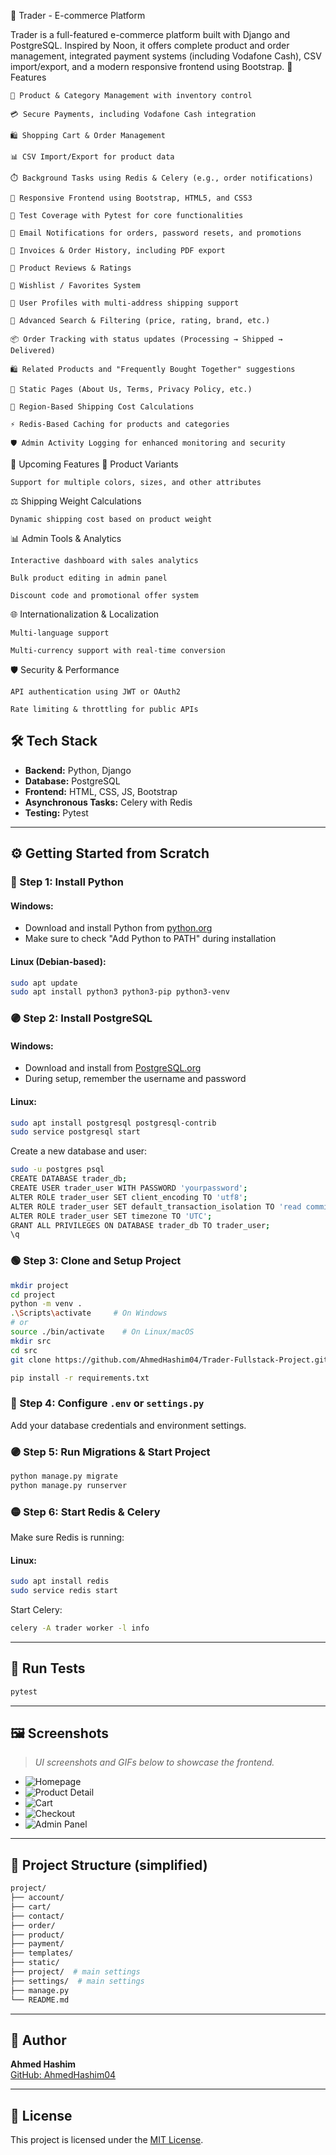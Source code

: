 
🛒 Trader - E-commerce Platform

Trader is a full-featured e-commerce platform built with Django and PostgreSQL. Inspired by Noon, it offers complete product and order management, integrated payment systems (including Vodafone Cash), CSV import/export, and a modern responsive frontend using Bootstrap.
🚀 Features

    🧾 Product & Category Management with inventory control

    💳 Secure Payments, including Vodafone Cash integration

    🛍️ Shopping Cart & Order Management

    📊 CSV Import/Export for product data

    ⏱️ Background Tasks using Redis & Celery (e.g., order notifications)

    🎨 Responsive Frontend using Bootstrap, HTML5, and CSS3

    🧪 Test Coverage with Pytest for core functionalities

    💌 Email Notifications for orders, password resets, and promotions

    🧾 Invoices & Order History, including PDF export

    💬 Product Reviews & Ratings

    💚 Wishlist / Favorites System

    👥 User Profiles with multi-address shipping support

    🔎 Advanced Search & Filtering (price, rating, brand, etc.)

    📦 Order Tracking with status updates (Processing → Shipped → Delivered)

    🛍️ Related Products and "Frequently Bought Together" suggestions

    📄 Static Pages (About Us, Terms, Privacy Policy, etc.)

    🚚 Region-Based Shipping Cost Calculations

    ⚡ Redis-Based Caching for products and categories

    🛡️ Admin Activity Logging for enhanced monitoring and security

🚧 Upcoming Features
🧵 Product Variants

    Support for multiple colors, sizes, and other attributes

⚖️ Shipping Weight Calculations

    Dynamic shipping cost based on product weight

📊 Admin Tools & Analytics

    Interactive dashboard with sales analytics

    Bulk product editing in admin panel

    Discount code and promotional offer system

🌐 Internationalization & Localization

    Multi-language support

    Multi-currency support with real-time conversion

🛡️ Security & Performance

    API authentication using JWT or OAuth2

    Rate limiting & throttling for public APIs

## 🛠️ Tech Stack

- **Backend:** Python, Django
- **Database:** PostgreSQL
- **Frontend:** HTML, CSS, JS, Bootstrap
- **Asynchronous Tasks:** Celery with Redis
- **Testing:** Pytest

---

## ⚙️ Getting Started from Scratch

### 🔵 Step 1: Install Python

#### Windows:
- Download and install Python from [python.org](https://www.python.org/downloads/)
- Make sure to check "Add Python to PATH" during installation

#### Linux (Debian-based):
```bash
sudo apt update
sudo apt install python3 python3-pip python3-venv
```

### 🟣 Step 2: Install PostgreSQL

#### Windows:
- Download and install from [PostgreSQL.org](https://www.postgresql.org/download/windows/)
- During setup, remember the username and password

#### Linux:
```bash
sudo apt install postgresql postgresql-contrib
sudo service postgresql start
```

Create a new database and user:
```bash
sudo -u postgres psql
CREATE DATABASE trader_db;
CREATE USER trader_user WITH PASSWORD 'yourpassword';
ALTER ROLE trader_user SET client_encoding TO 'utf8';
ALTER ROLE trader_user SET default_transaction_isolation TO 'read committed';
ALTER ROLE trader_user SET timezone TO 'UTC';
GRANT ALL PRIVILEGES ON DATABASE trader_db TO trader_user;
\q
```

### 🟢 Step 3: Clone and Setup Project

```bash
mkdir project
cd project
python -m venv .
.\Scripts\activate     # On Windows
# or
source ./bin/activate    # On Linux/macOS
mkdir src
cd src
git clone https://github.com/AhmedHashim04/Trader-Fullstack-Project.git .

pip install -r requirements.txt
```

### 🔵 Step 4: Configure `.env` or `settings.py`
Add your database credentials and environment settings.

### 🟣 Step 5: Run Migrations & Start Project

```bash
python manage.py migrate
python manage.py runserver
```

### 🟡 Step 6: Start Redis & Celery

Make sure Redis is running:

#### Linux:
```bash
sudo apt install redis
sudo service redis start
```

Start Celery:
```bash
celery -A trader worker -l info
```

---

## 🧪 Run Tests

```bash
pytest
```

---

## 🖼️ Screenshots

> _UI screenshots and GIFs below to showcase the frontend._

- ![Homepage](screenshots/homepage.png)
- ![Product Detail](screenshots/product-detail.png)
- ![Cart](screenshots/cart.png)
- ![Checkout](screenshots/checkout.png)
- ![Admin Panel](screenshots/admin.png)

---

## 📁 Project Structure (simplified)

```bash
project/
├── account/
├── cart/
├── contact/
├── order/
├── product/
├── payment/
├── templates/
├── static/
├── project/  # main settings
├── settings/  # main settings
├── manage.py
└── README.md
```

---

## 👤 Author

**Ahmed Hashim**  
[GitHub: AhmedHashim04](https://github.com/AhmedHashim04)

---

## 📄 License

This project is licensed under the [MIT License](LICENSE).
